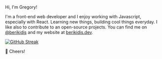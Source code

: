 Hi, I'm Gregory!

I'm a front-end web developer and I enjoy working with Javascript, especially with React. Learning new things, building cool things everyday. I like also to contribute to an open-source projects. You can find me on [@berikidis](https://twitter.com/berikidis "Twitter") and my website at [berikidis.dev](https://berikidis.dev).

[![GitHub Streak](https://github-readme-streak-stats.herokuapp.com?user=berikidis)](https://git.io/streak-stats)

🥂 Cheers!

